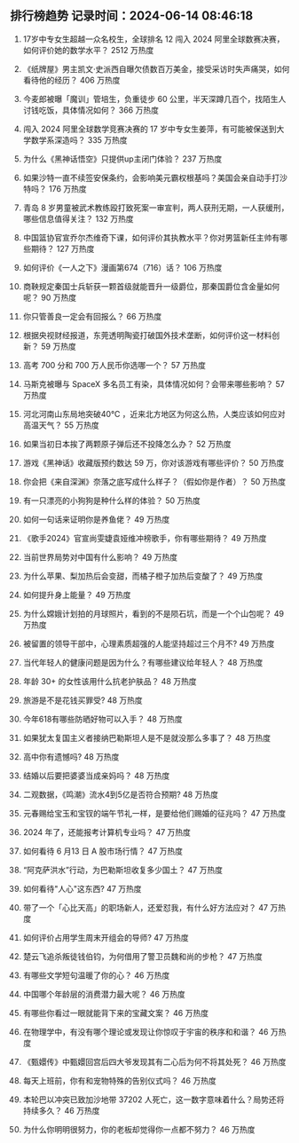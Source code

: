 
## 排行榜趋势 记录时间：2024-06-14 08:46:18
  
  1. 17岁中专女生超越一众名校生，全球排名 12 闯入 2024 阿里全球数赛决赛，如何评价她的数学水平？ 2512 万热度
    
  2. 《纸牌屋》男主凯文·史派西自曝欠债数百万美金，接受采访时失声痛哭，如何看待他的经历？ 406 万热度
    
  3. 今麦郎被曝「魔训」管培生，负重徒步 60 公里，半天深蹲几百个，找陌生人讨钱吃饭，具体情况如何？ 366 万热度
    
  4. 闯入 2024 阿里全球数学竞赛决赛的 17 岁中专女生姜萍，有可能被保送到大学数学系深造吗？ 335 万热度
    
  5. 为什么《黑神话悟空》只提供up主闭门体验？ 237 万热度
    
  6. 如果沙特一直不续签安保条约，会影响美元霸权根基吗？美国会亲自动手打沙特吗？ 176 万热度
    
  7. 青岛 8 岁男童被武术教练殴打致死案一审宣判，两人获刑无期，一人获缓刑，哪些信息值得关注？ 132 万热度
    
  8. 中国篮协官宣乔尔杰维奇下课，如何评价其执教水平？你对男篮新任主帅有哪些期待？ 127 万热度
    
  9. 如何评价《一人之下》漫画第674（716）话？ 106 万热度
    
  10. 商鞅规定秦国士兵斩获一颗首级就能晋升一级爵位，那秦国爵位含金量如何呢？ 90 万热度
    
  11. 你只管善良一定会有回报么？ 66 万热度
    
  12. 根据央视财经报道，东莞透明陶瓷打破国外技术垄断，如何评价这一材料创新？ 59 万热度
    
  13. 高考 700 分和 700 万人民币你选哪一个？ 57 万热度
    
  14. 马斯克被曝与 SpaceX 多名员工有染，具体情况如何？会带来哪些影响？ 57 万热度
    
  15. 河北河南山东局地突破40℃ ，近来北方地区为何这么热，人类应该如何应对高温天气？ 55 万热度
    
  16. 如果当初日本挨了两颗原子弹后还不投降怎么办？ 52 万热度
    
  17. 游戏《黑神话》收藏版预约数达 59 万，你对该游戏有哪些评价？ 50 万热度
    
  18. 你会把《来自深渊》奈落之底写成什么样子？（假如你是作者）？ 50 万热度
    
  19. 有一只漂亮的小狗狗是种什么样的体验？ 50 万热度
    
  20. 如何一句话来证明你是养鱼佬？ 49 万热度
    
  21. 《歌手2024》官宣尚雯婕袁娅维冲榜歌手，你有哪些期待？ 49 万热度
    
  22. 当前世界局势对中国有什么影响？ 49 万热度
    
  23. 为什么苹果、梨加热后会变甜，而橘子橙子加热后变酸了？ 49 万热度
    
  24. 如何提升身上能量？ 49 万热度
    
  25. 为什么嫦娥计划拍的月球照片，看到的不是陨石坑，而是一个个山包呢？ 49 万热度
    
  26. 被留置的领导干部中，心理素质超强的人能坚持超过三个月不? 49 万热度
    
  27. 当代年轻人的健康问题是因为什么？有哪些建议给年轻人？ 48 万热度
    
  28. 年龄 30+ 的女性该用什么抗老护肤品？ 48 万热度
    
  29. 旅游是不是花钱买罪受? 48 万热度
    
  30. 今年618有哪些防晒好物可以入手？ 48 万热度
    
  31. 如果犹太复国主义者接纳巴勒斯坦人是不是就没那么多事了？ 48 万热度
    
  32. 高中你有遗憾吗? 48 万热度
    
  33. 结婚以后要把婆婆当成亲妈吗？ 48 万热度
    
  34. 二观数据，《鸣潮》流水4到5亿是否符合预期? 48 万热度
    
  35. 元春赐给宝玉和宝钗的端午节礼一样，是要给他们赐婚的征兆吗？ 47 万热度
    
  36. 2024 年了，还能报考计算机专业吗？ 47 万热度
    
  37. 如何看待 6 月13 日 A 股市场行情？ 47 万热度
    
  38. “阿克萨洪水”行动，为巴勒斯坦收复多少国土？ 47 万热度
    
  39. 如何看待"人心"这东西? 47 万热度
    
  40. 带了一个「心比天高」的职场新人，还爱怼我，有什么好方法应对？ 47 万热度
    
  41. 如何评价占用学生周末开组会的导师? 47 万热度
    
  42. 楚云飞追杀叛徒钱伯钧，为何借用了警卫员魏和尚的步枪？ 47 万热度
    
  43. 有哪些文学短句温暖了你的心？ 46 万热度
    
  44. 中国哪个年龄层的消费潜力最大呢？ 46 万热度
    
  45. 有哪些你看过一眼就能背下来的宝藏文案？ 46 万热度
    
  46. 在物理学中，有没有哪个理论或发现让你惊叹于宇宙的秩序和和谐？ 46 万热度
    
  47. 《甄嬛传》中甄嬛回宫后四大爷发现其有二心后为何不将其处死？ 46 万热度
    
  48. 每天上班前，你有和宠物特殊的告别仪式吗？ 46 万热度
    
  49. 本轮巴以冲突已致加沙地带 37202 人死亡，这一数字意味着什么？局势还将持续多久？ 46 万热度
    
  50. 为什么你明明很努力，你的老板却觉得你一点都不努力？ 46 万热度
    